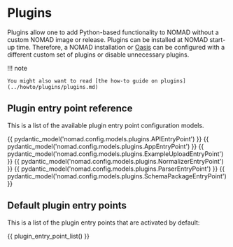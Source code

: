 # Plugins

Plugins allow one to add Python-based functionality to NOMAD without a custom NOMAD image or release. Plugins can be installed at NOMAD start-up time. Therefore, a NOMAD installation or [Oasis](../howto/oasis/configure.md) can be configured with a different custom set of plugins or disable unnecessary plugins.

!!! note

    You might also want to read [the how-to guide on plugins](../howto/plugins/plugins.md)

## Plugin entry point reference

This is a list of the available plugin entry point configuration models.

{{ pydantic_model('nomad.config.models.plugins.APIEntryPoint') }}
{{ pydantic_model('nomad.config.models.plugins.AppEntryPoint') }}
{{ pydantic_model('nomad.config.models.plugins.ExampleUploadEntryPoint') }}
{{ pydantic_model('nomad.config.models.plugins.NormalizerEntryPoint') }}
{{ pydantic_model('nomad.config.models.plugins.ParserEntryPoint') }}
{{ pydantic_model('nomad.config.models.plugins.SchemaPackageEntryPoint') }}

## Default plugin entry points

This is a list of the plugin entry points that are activated by default:

{{ plugin_entry_point_list() }}
